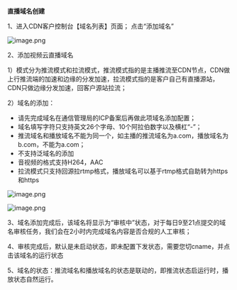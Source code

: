 **直播域名创建**

1、进入CDN客户控制台【域名列表】页面； 点击“添加域名”

![image.png](https://img1.jcloudcs.com/cms/8060a399-d9b1-49e4-9842-b033298704f120180514184345.png)

2、添加视频云直播域名

1）模式分为推流模式和拉流模式，推流模式指的是主播推流至CDN节点，CDN做上行推流端的加速和边缘的分发加速，拉流模式指的是客户自己有直播源站，CDN只做边缘分发加速，回客户源站拉流；

2）域名的添加：

- 请先完成域名在通信管理局的ICP备案后再做此项域名添加配置； 
- 域名填写字符只支持英文26个字母、10个阿拉伯数字以及横杠“-”；
- 推流域名和播放域名不能为同一个，如主播的推流域名为a.com，播放域名为b.com，不能为a.com；
- 不支持泛域名的添加
- 音视频的格式支持H264，AAC
- 拉流模式只支持回源拉rtmp格式，播放域名可以基于rtmp格式自助转为https和https

![image.png](https://img1.jcloudcs.com/cms/e88c953b-d500-49b3-a16a-024e572585ad20180514202416.png)

![image.png](https://img1.jcloudcs.com/cms/cb088c7c-ea22-476f-8c42-e05b953e2b8320180514202823.png)

3、域名添加完成后，该域名将显示为“审核中”状态，对于每日9至21点提交的域名审核任务，我们会在2小时内完成域名内容是否合规的人工审核；

4、审核完成后，默认是未启动状态，即未配置下发状态，需要您切cname，并点击该域名的运行状态

5、域名的状态：推流域名和播放域名的状态是联动的，即推流状态启运行时，播放状态自然运行。